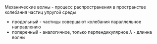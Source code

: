 Механические волны - процесс распространения в пространстве колебания частиц упругой среды
- продольный - частицы совершают колебания параллельное направлению
- поперечный - аналогичное, только перпендикулярное
$\lambda$ - длинна волны
